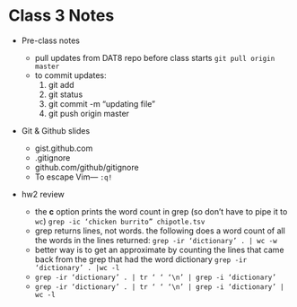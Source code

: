 # Class 3 Notes

* Pre-class notes
  * pull updates from DAT8 repo before class starts
`git pull origin master`
  * to commit updates:
    1. git add <filename>
    2. git status
    3. git commit -m “updating file”
    4. git push origin master

* Git & Github slides
  * gist.github.com
  * .gitignore
  * github.com/github/gitignore
  * To escape Vim— `:q!`
* hw2 review
  * the **c** option prints the word count in grep (so don’t have to pipe it to `wc`) 
`grep -ic ‘chicken burrito” chipotle.tsv`
  * grep returns lines, not words. the following does a word count of all the words in the lines returned: `grep -ir ‘dictionary’ . | wc -w`
  * better way is to get an approximate by counting the lines that came back from the grep that had the word dictionary `grep -ir ‘dictionary’ . |wc -l`
  * `grep -ir ‘dictionary’ . | tr ‘ ‘ ‘\n’ | grep -i ‘dictionary’`
  * `grep -ir ‘dictionary’ . | tr ‘ ‘ ‘\n’ | grep -i ‘dictionary’ | wc -l`
